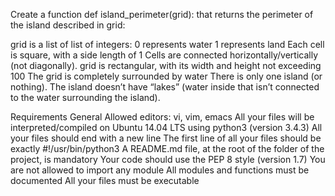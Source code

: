 Create a function def island_perimeter(grid): that returns the perimeter of the island described in grid:

grid is a list of list of integers: 0 represents water 1 represents land Each cell is square, with a side length of 1 Cells are connected horizontally/vertically (not diagonally). grid is rectangular, with its width and height not exceeding 100 The grid is completely surrounded by water There is only one island (or nothing). The island doesn’t have “lakes” (water inside that isn’t connected to the water surrounding the island).

Requirements General Allowed editors: vi, vim, emacs All your files will be interpreted/compiled on Ubuntu 14.04 LTS using python3 (version 3.4.3) All your files should end with a new line The first line of all your files should be exactly #!/usr/bin/python3 A README.md file, at the root of the folder of the project, is mandatory Your code should use the PEP 8 style (version 1.7) You are not allowed to import any module All modules and functions must be documented All your files must be executable
